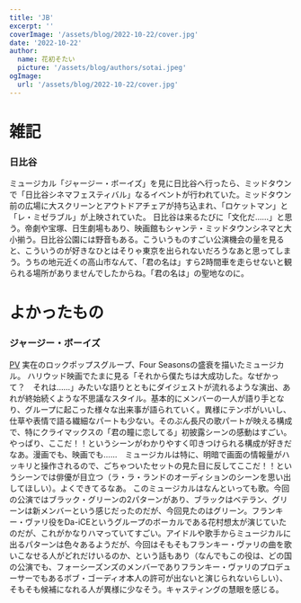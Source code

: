 ```yaml
---
title: 'JB'
excerpt: ''
coverImage: '/assets/blog/2022-10-22/cover.jpg'
date: '2022-10-22'
author:
  name: 花初そたい
  picture: '/assets/blog/authors/sotai.jpeg'
ogImage:
  url: '/assets/blog/2022-10-22/cover.jpg'
---
```

# 雑記

### 日比谷
ミュージカル「ジャージー・ボーイズ」を見に日比谷へ行ったら、ミッドタウンで「日比谷シネマフェスティバル」なるイベントが行われていた。ミッドタウン前の広場に大スクリーンとアウトドアチェアが持ち込まれ、「ロケットマン」と「レ・ミゼラブル」が上映されていた。
日比谷は来るたびに「文化だ……」と思う。帝劇や宝塚、日生劇場もあり、映画館もシャンテ・ミッドタウンシネマと大小揃う。日比谷公園には野音もある。こういうものすごい公演機会の量を見ると、こういうのが好きなひとはそりゃ東京を出られないだろうなあと思ってしまう。うちの地元近くの高山市なんて、「君の名は」すら2時間車を走らせないと観られる場所がありませんでしたからね。「君の名は」の聖地なのに。

# よかったもの
### ジャージー・ボーイズ
[PV](https://youtu.be/c32MiGQ1TU4)
実在のロックポップスグループ、Four Seasonsの盛衰を描いたミュージカル。
ハリウッド映画でたまに見る「それから僕たちは大成功した。なぜかって？　それは……」みたいな語りとともにダイジェストが流れるような演出、あれが終始続くような不思議なスタイル。基本的にメンバーの一人が語り手となり、グループに起こった様々な出来事が語られていく。異様にテンポがいいし、仕草や表情で語る繊細なパートも少ない。そのぶん長尺の歌パートが映える構成で、特にクライマックスの「君の瞳に恋してる」初披露シーンの感動はすごい。やっぱり、ここだ！！というシーンがわかりやすく叩きつけられる構成が好きだなあ。漫画でも、映画でも……　ミュージカルは特に、明暗で画面の情報量がハッキリと操作されるので、ごちゃついたセットの見た目に反してここだ！！というシーンでは俳優が目立つ（ラ・ラ・ランドのオーディションのシーンを思い出してほしい）。よくできてるなあ。
このミュージカルはなんといっても歌。今回の公演ではブラック・グリーンの2パターンがあり、ブラックはベテラン、グリーンは新メンバーという感じだったのだが、今回見たのはグリーン。フランキー・ヴァリ役をDa-iCEというグループのボーカルである花村想太が演じていたのだが、これがかなりハマっていてすごい。アイドルや歌手からミュージカルに出るパターンは色々あるようだが、今回はそもそもフランキー・ヴァリの曲を歌いこなせる人がどれだけいるのか、という話もあり（なんでもこの役は、どの国の公演でも、フォーシーズンズのメンバーでありフランキー・ヴァリのプロデューサーでもあるボブ・ゴーディオ本人の許可が出ないと演じられないらしい）、そもそも候補になれる人が異様に少なそう。キャスティングの慧眼を感じる。